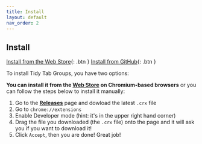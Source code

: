 ```yaml
---
title: Install
layout: default
nav_order: 2
---
```


## Install

[Install from the Web Store](https://chromewebstore.google.com/detail/tidy-tab-groups/fohgbkobjdckaapjimleemkolchkmebf){: .btn }
[Install from GitHub](https://github.com/TidyTabGroups/TidyTabGroups){: .btn }

To install Tidy Tab Groups, you have two options:

**You can install it from the [Web Store](https://chromewebstore.google.com/detail/tidy-tab-groups/fohgbkobjdckaapjimleemkolchkmebf) on Chromium-based browsers** or you can follow the steps below to install it manually: 

1. Go to the **[Releases](https://github.com/TidyTabGroups/TidyTabGroups/releases)** page and dowload the latest `.crx` file
2. Go to `chrome://extensions`
3. Enable Developer mode (hint: it's in the upper right hand corner)
4. Drag the file you downloaded (the `.crx` file) onto the page and it will ask you if you want to download it!
5. Click `Accept`, then you are done! Great job!
